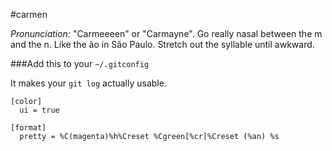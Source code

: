 #carmen

*Pronunciation:* "Carmeeeen" or "Carmayne".  Go really nasal between the m and the n.  Like the ão in São Paulo.  Stretch out the syllable until awkward.

###Add this to your `~/.gitconfig`

It makes your `git log` actually usable.

```
[color]
  ui = true

[format]
  pretty = %C(magenta)%h%Creset %Cgreen[%cr]%Creset (%an) %s
```
